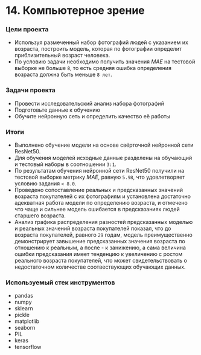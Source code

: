 # 14. Компьютерное зрение

### Цели проекта

- Используя размеченный набор фотографий людей с указанием их возраста, построить модель, которая по фотографии определит приблизительный возраст человека.  
- По условию задачи необходимо получить значения *MAE* на тестовой выборке не больше `8`, то есть средняя ошибка определения возраста должна быть меньше `8 лет`.  

### Задачи проекта

- Провести исследовательский анализ набора фотографий  
- Подготовьте данные к обучению  
- Обучите нейронную сеть и определить качество её работы  

### Итоги

- Выполнено обучение модели на основе свёрточной нейронной сети ResNet50.  
- Для обучения моделей исходные данные разделены на обучающий и тестовый наборы в соотношении `3:1`.  
- По результатам обучения нейронной сети ResNet50 получили на тестовой выборке метрику *MAE*, равную `5.98`, что удовлетворяет условию задания `< 8.0`.  
- Проведено сопоставление реальных и предсказанных значений возраста покупателей с их фотографиям и установлена достаточно адекватная работа модели по определению возраста, и отмечено что чаще и сильнее модель ошибается в предсказаниях людей старшего возраста.  
- Анализ графика распределения разностей предсказанных моделью и реальных значений возраста покупателей показал, что до возраста покупателей, равного `29` годам, модель преимущественно демонстрирует завышение предсказанных значения возраста по отношению к реальным, а после - к занижению, а сама величина ошибки предсказания имеет тенденцию к увеличению с ростом реального возраста покупателей, что может свидетельствовать о недостаточном количестве соотвествующих обучающих данных.  

### Используемый стек инструментов

- pandas
- numpy
- sklearn
- pickle
- matplotlib
- seaborn
- PIL
- keras
- tensorflow

